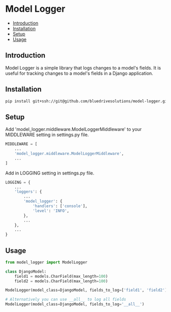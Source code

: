 # Model Logger
- [Introduction](#introduction)
- [Installation](#installation)
- [Setup](#setup)
- [Usage](#usage)

## Introduction
Model Logger is a simple library that logs changes to a model's fields. It is useful for tracking changes to a model's fields in a Django application.

## Installation
```bash
pip install git+ssh://git@github.com/bluedrivesolutions/model-logger.git
```

## Setup
Add 'model_logger.middleware.ModelLoggerMiddleware' to your MIDDLEWARE setting in settings.py file.

```python
MIDDLEWARE = [
    ...
    'model_logger.middleware.ModelLoggerMiddleware',
    ...
]
```

Add in LOGGING setting in settings.py file.

```python
LOGGING = {
    ...
    'loggers': {
        ...
        'model_logger': {  
            'handlers': ['console'],
            'level': 'INFO',
        },
        ...
    },
    ...
}
```


## Usage
```python
from model_logger import ModelLogger

class DjangoModel:
    field1 = models.CharField(max_length=100)
    field2 = models.CharField(max_length=100)

ModelLogger(model_class=DjangoModel, fields_to_log=['field1', 'field2'])

# Alternatively you can use __all__ to log all fields
ModelLogger(model_class=DjangoModel, fields_to_log='__all__')
```